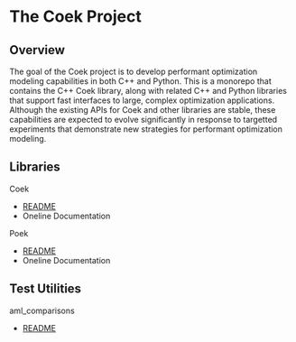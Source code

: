 # The Coek Project

## Overview

The goal of the Coek project is to develop performant optimization
modeling capabilities in both C++ and Python.  This is a monorepo that
contains the C++ Coek library, along with related C++ and Python libraries
that support fast interfaces to large, complex optimization applications.
Although the existing APIs for Coek and other libraries are stable,
these capabilities are expected to evolve significantly in response to
targetted experiments that demonstrate new strategies
for performant optimization modeling.


## Libraries

Coek

* [README](lib/coek/README.md)
* Oneline Documentation

Poek

* [README](lib/poek/README.md)
* Oneline Documentation


## Test Utilities

aml_comparisons

* [README](test/aml_comparisons/README.md)
